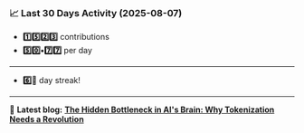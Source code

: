 <!--START_STATS-->
### 📈 Last 30 Days Activity (2025-08-07)  
- **1️⃣5️⃣2️⃣3️⃣** contributions  
- **5️⃣0️⃣•7️⃣7️⃣** per day
---
- **6️⃣🎱** day streak!
---
📝 **Latest blog:** [**The Hidden Bottleneck in AI's Brain: Why Tokenization Needs a Revolution**](https://andriak.com/blog/tokenization-revolution)
<!--END_STATS-->
